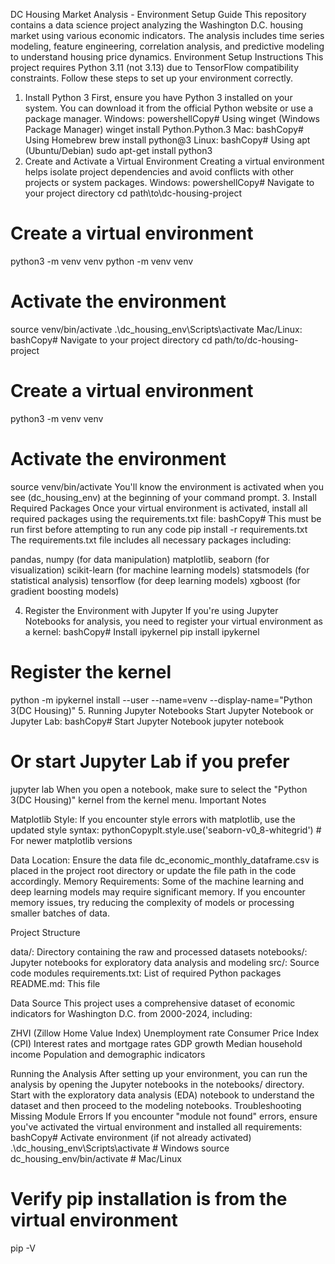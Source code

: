DC Housing Market Analysis - Environment Setup Guide
This repository contains a data science project analyzing the Washington D.C. housing market using various economic indicators. The analysis includes time series modeling, feature engineering, correlation analysis, and predictive modeling to understand housing price dynamics.
Environment Setup Instructions
This project requires Python 3.11 (not 3.13) due to TensorFlow compatibility constraints. Follow these steps to set up your environment correctly.
1. Install Python 3
First, ensure you have Python 3 installed on your system. You can download it from the official Python website or use a package manager.
Windows:
powershellCopy# Using winget (Windows Package Manager)
winget install Python.Python.3
Mac:
bashCopy# Using Homebrew
brew install python@3
Linux:
bashCopy# Using apt (Ubuntu/Debian)
sudo apt-get install python3
2. Create and Activate a Virtual Environment
Creating a virtual environment helps isolate project dependencies and avoid conflicts with other projects or system packages.
Windows:
powershellCopy# Navigate to your project directory
cd path\to\dc-housing-project

# Create a virtual environment
python3 -m venv venv
python -m venv venv

# Activate the environment
source venv/bin/activate
.\dc_housing_env\Scripts\activate
Mac/Linux:
bashCopy# Navigate to your project directory
cd path/to/dc-housing-project

# Create a virtual environment
python3 -m venv venv

# Activate the environment
source venv/bin/activate
You'll know the environment is activated when you see (dc_housing_env) at the beginning of your command prompt.
3. Install Required Packages
Once your virtual environment is activated, install all required packages using the requirements.txt file:
bashCopy# This must be run first before attempting to run any code
pip install -r requirements.txt
The requirements.txt file includes all necessary packages including:

pandas, numpy (for data manipulation)
matplotlib, seaborn (for visualization)
scikit-learn (for machine learning models)
statsmodels (for statistical analysis)
tensorflow (for deep learning models)
xgboost (for gradient boosting models)

4. Register the Environment with Jupyter
If you're using Jupyter Notebooks for analysis, you need to register your virtual environment as a kernel:
bashCopy# Install ipykernel
pip install ipykernel

# Register the kernel
python -m ipykernel install --user --name=venv --display-name="Python 3(DC Housing)"
5. Running Jupyter Notebooks
Start Jupyter Notebook or Jupyter Lab:
bashCopy# Start Jupyter Notebook
jupyter notebook

# Or start Jupyter Lab if you prefer
jupyter lab
When you open a notebook, make sure to select the "Python 3(DC Housing)" kernel from the kernel menu.
Important Notes

Matplotlib Style: If you encounter style errors with matplotlib, use the updated style syntax:
pythonCopyplt.style.use('seaborn-v0_8-whitegrid')  # For newer matplotlib versions

Data Location: Ensure the data file dc_economic_monthly_dataframe.csv is placed in the project root directory or update the file path in the code accordingly.
Memory Requirements: Some of the machine learning and deep learning models may require significant memory. If you encounter memory issues, try reducing the complexity of models or processing smaller batches of data.

Project Structure

data/: Directory containing the raw and processed datasets
notebooks/: Jupyter notebooks for exploratory data analysis and modeling
src/: Source code modules
requirements.txt: List of required Python packages
README.md: This file

Data Source
This project uses a comprehensive dataset of economic indicators for Washington D.C. from 2000-2024, including:

ZHVI (Zillow Home Value Index)
Unemployment rate
Consumer Price Index (CPI)
Interest rates and mortgage rates
GDP growth
Median household income
Population and demographic indicators

Running the Analysis
After setting up your environment, you can run the analysis by opening the Jupyter notebooks in the notebooks/ directory. Start with the exploratory data analysis (EDA) notebook to understand the dataset and then proceed to the modeling notebooks.
Troubleshooting
Missing Module Errors
If you encounter "module not found" errors, ensure you've activated the virtual environment and installed all requirements:
bashCopy# Activate environment (if not already activated)
.\dc_housing_env\Scripts\activate  # Windows
source dc_housing_env/bin/activate  # Mac/Linux

# Verify pip installation is from the virtual environment
pip -V